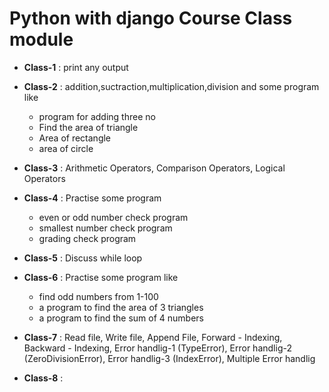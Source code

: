 # Python with django Course Class module 

- **Class-1** : print any output

- **Class-2** : addition,suctraction,multiplication,division and some program like
     - program for adding three no
     - Find the area of triangle
     - Area of rectangle
     - area of circle

- **Class-3** : Arithmetic Operators, Comparison Operators, Logical Operators 

- **Class-4** : Practise some program
     - even or odd number check program
     - smallest number check program
     - grading check program

- **Class-5** : Discuss while loop
     
- **Class-6** : Practise some program like
    - find odd numbers from 1-100
    - a program to find the area of ​​3 triangles
    - a program to find the sum of 4 numbers

- **Class-7** : Read file, Write file, Append File, Forward - Indexing, Backward - Indexing, Error handlig-1 (TypeError), Error handlig-2 (ZeroDivisionError), Error handlig-3 (IndexError), Multiple Error handlig

- **Class-8** :